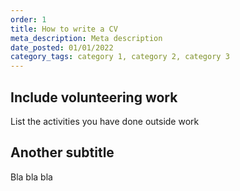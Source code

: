 ```yaml
---
order: 1
title: How to write a CV
meta_description: Meta description
date_posted: 01/01/2022
category_tags: category 1, category 2, category 3
---
```

## Include volunteering work
List the activities you have done outside work

## Another subtitle
Bla bla bla
